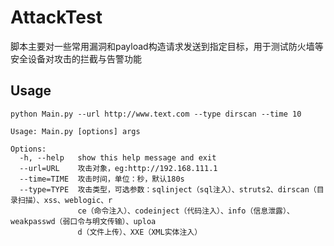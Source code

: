 # AttackTest
脚本主要对一些常用漏洞和payload构造请求发送到指定目标，用于测试防火墙等安全设备对攻击的拦截与告警功能

## Usage
`python Main.py --url http://www.text.com --type dirscan --time 10`

```
Usage: Main.py [options] args

Options:
  -h, --help   show this help message and exit
  --url=URL    攻击对象，eg:http://192.168.111.1
  --time=TIME  攻击时间，单位：秒，默认180s
  --type=TYPE  攻击类型，可选参数：sqlinject（sql注入）、struts2、dirscan（目录扫描）、xss、weblogic、r
               ce（命令注入）、codeinject（代码注入）、info（信息泄露）、weakpasswd（弱口令与明文传输）、uploa
               d（文件上传）、XXE（XML实体注入）
```
